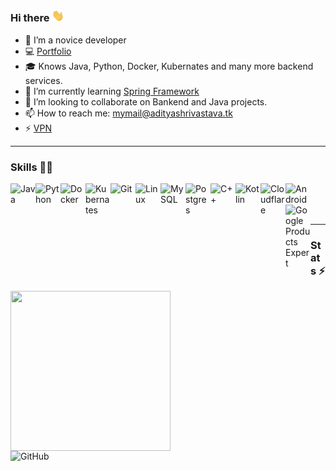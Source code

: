 ### Hi there <img src="https://github.com/aditya-shri/aditya-shri/blob/main/Hi.gif" width="20px">

<!--![Profile Views](https://hits.seeyoufarm.com/api/count/incr/badge.svg?url=https://github.com/aditya-shri/&title=Profile%20Views)-->
- 🔭 I’m a novice developer
- 💻 [Portfolio](https://adityashrivastava.tk)
- 🎓 Knows Java, Python, Docker, Kubernates and many more backend services.
- 🌱 I’m currently learning [Spring Framework](https://spring.io/)
- 👯 I’m looking to collaborate on Bankend and Java projects.
- 📫 How to reach me: mymail@adityashrivastava.tk
- ⚡ [VPN](https://github.com/aditya-shri/VPN)
<!--
- 💬 [Basic Video Chat app](https://video.adityashrivastava.tk/)
-->
<!--
- 🤔 I’m looking for help with ...
- 💬 Ask me about ...
- 😄 Pronouns: ...
- ⚡ Fun fact: ... 
-->

---

### Skills 👨‍💻
<!--<img align="left" alt="GitHub" width="24px" src="https://cdn.jsdelivr.net/npm/simple-icons@latest/icons/github.svg" />-->
<img align="left" alt="Java" width="40px" src="https://img.icons8.com/color/48/000000/java-coffee-cup-logo.png"/>
<img align="left" alt="Python" width="40px" src="https://img.icons8.com/color/48/000000/python.png"/>
<img align="left" alt="Docker" width="40px" src="https://img.icons8.com/color/48/000000/docker.png"/>
<img align="left" alt="Kubernates" width="40px" src="https://img.icons8.com/color/48/000000/kubernetes.png"/>
<img align="left" alt="Git" width="40px" src="https://img.icons8.com/color/48/000000/git.png"/>
<img align="left" alt="Linux" width="40px" src="https://upload.wikimedia.org/wikipedia/commons/f/f1/Icons8_flat_linux.svg"/>
<img align="left" alt="MySQL" width="40px" src="https://img.icons8.com/fluent/48/000000/mysql-logo.png"/>
<img align="left" alt="Postgres" width="40px" src="https://img.icons8.com/color/48/000000/postgreesql.png"/>
<img align="left" alt="C++" width="40px" src="https://img.icons8.com/color/48/000000/c-plus-plus-logo.png" />
<img align="left" alt="Kotlin" width="40px" src="https://img.icons8.com/color/48/000000/kotlin.png"/>
<img align="left" alt="Cloudflare" width="40px" src="https://img.icons8.com/color/48/000000/cloudflare.png"/>
<img align="left" alt="Android" width="40px" src="https://img.icons8.com/color/48/000000/android-os.png"/>
<img align="left" alt="Google Products Expert" width="40px" src="https://img.icons8.com/fluent/48/000000/google-logo.png"/>
<br />
<br />
<br /> 


---
### Stats ⚡️
<a href="https://www.credly.com/badges/802024ce-f4a5-4bd3-95d2-be8fa47d983a/public_url"><img width="256px" height="256px" align="left" src="https://d1.awsstatic.com/training-and-certification/certification-badges/AWS-Certified-Solutions-Architect-Associate_badge.3419559c682629072f1eb968d59dea0741772c0f.png"></a>

<img align="left" alt="GitHub" width="480px" height="250px" src="https://proxy.adityashrivastava.tk/gitread.vercel.app/api?username=aditya-shri&count_private=true&show_icons=true&include_all_commits=true&hide=prs&bg_color=FFFFFF00&hide_border=true&text_color=DD2727&title_color=fa8b00"/>
